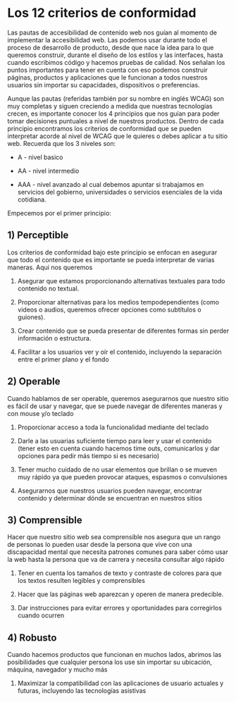 # Los 12 criterios de conformidad

Las pautas de accesibilidad de contenido web nos guían al momento de implementar la accesibilidad web. Las podemos usar durante todo el proceso de desarrollo de producto, desde que nace la idea para lo que queremos construir, durante el diseño de los estilos y las interfaces, hasta cuando escribimos código y hacemos pruebas de calidad. Nos señalan los puntos importantes para tener en cuenta con eso podemos construir páginas, productos y aplicaciones que le funcionan a todos nuestros usuarios sin importar su capacidades, dispositivos o preferencias.

Aunque las pautas (referidas también por su nombre en inglés WCAG) son muy completas y siguen creciendo a medida que nuestras tecnologías crecen, es importante conocer los 4 principios que nos guían para poder tomar decisiones puntuales a nivel de nuestros productos. Dentro de cada principio encontramos los criterios de conformidad que se pueden interpretar acorde al nivel de WCAG que le quieres o debes aplicar a tu sitio web. Recuerda que los 3 niveles son:

* A - nivel basico

* AA - nivel intermedio

* AAA - nivel avanzado al cual debemos apuntar si trabajamos en servicios del gobierno, universidades o servicios esenciales de la vida cotidiana.

Empecemos por el primer principio:

## 1) Perceptible

Los criterios de conformidad bajo este principio se enfocan en asegurar que todo el contenido que es importante se pueda interpretar de varias maneras. Aqui nos queremos

1. Asegurar que estamos proporcionando alternativas textuales para todo contenido no textual.

2. Proporcionar alternativas para los medios tempodependientes (como videos o audios, queremos ofrecer opciones como subtítulos o guiones).

3. Crear contenido que se pueda presentar de diferentes formas sin perder información o estructura.

4. Facilitar a los usuarios ver y oír el contenido, incluyendo la separación entre el primer plano y el fondo

## 2) Operable

Cuando hablamos de ser operable, queremos asegurarnos que nuestro sitio es fácil de usar y navegar, que se puede navegar de diferentes maneras y con mouse y/o teclado

1. Proporcionar acceso a toda la funcionalidad mediante del teclado

2. Darle a las usuarias suficiente tiempo para leer y usar el contenido (tener esto en cuenta cuando hacemos time outs, comunicarlos y dar opciones para pedir más tiempo si es necesario)

3. Tener mucho cuidado de no usar elementos que brillan o se mueven muy rápido ya que pueden provocar ataques, espasmos o convulsiones

4. Asegurarnos que nuestros usuarios pueden navegar, encontrar contenido y determinar dónde se encuentran en nuestros sitios

## 3) Comprensible

Hacer que nuestro sitio web sea comprensible nos asegura que un rango de personas lo pueden usar desde la persona que vive con una discapacidad mental que necesita patrones comunes para saber cómo usar la web hasta la persona que va de carrera y necesita consultar algo rápido

1. Tener en cuenta los tamaños de texto y contraste de colores para que los textos resulten legibles y comprensibles

2. Hacer que las páginas web aparezcan y operen de manera predecible.

3. Dar instrucciones para evitar errores y oportunidades para corregirlos cuando ocurren

## 4) Robusto

Cuando hacemos productos que funcionan en muchos lados, abrimos las posibilidades que cualquier persona los use sin importar su ubicación, máquina, navegador y mucho más

1. Maximizar la compatibilidad con las aplicaciones de usuario actuales y futuras, incluyendo las tecnologías asistivas
